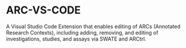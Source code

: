 # ARC-VS-CODE
A Visual Studio Code Extension that enables editing of ARCs (Annotated Research Contexts), including adding, removing, and editing of investigations, studies, and assays via SWATE and ARCtrl.
